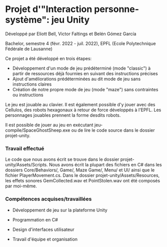 # Projet d'"Interaction personne-système": jeu Unity

Développé par Eliott Bell, Victor Faltings et Belén Gómez García

Bachelor, semestre 4 (févr. 2022 - juil. 2022), EPFL (Ecole Polytechnique Fédérale de Lausanne)

Ce projet a été développé en trois étapes:

- Développement d'un mode de jeu prédéterminé (mode "classic") à partir de ressources déjà fournies en suivant des instructions précises
- Ajout d'améliorations prédéterminées au dit mode de jeu sans instructions claires
- Création de notre propre mode de jeu (mode "maze") sans contraintes ou instructions

Le jeu est jouable au clavier. Il est également possible d'y jouer avec des Cellulos, des robots hexagonaux à retour de force développés à l'EPFL. Les personnages jouables prennent la forme desdits robots.

Il est possible de jouer au jeu en exécutant jeu-compile/SpaceGhostSheep.exe ou de lire le code source dans le dossier projet-unity.

### Travail effectué

Le code que nous avons écrit se trouve dans le dossier projet-unity/Assets/Scripts. Nous avons écrit la plupart des fichiers en C# dans les dossiers Core/Behaviors/, Game/, Maze Game/, Menu/ et UI/ ainsi que le fichier PlayerMovement.cs. Dans le dossier projet-unity/Assets/Resources, les effets sonores GemCollected.wav et PointStolen.wav ont été composés par moi-même.

### Compétences acquises/travaillées

- Développement de jeu sur la plateforme Unity

- Programmation en C#

- Design d'interfaces utilisateur

- Travail d'équipe et organisation